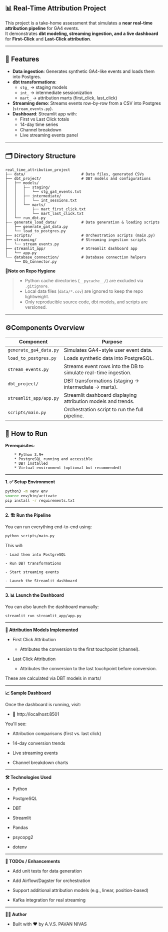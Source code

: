 ## 📊 Real-Time Attribution Project

This project is a take-home assessment that simulates a **near real-time attribution pipeline** for GA4 events.  
It demonstrates **dbt modeling, streaming ingestion, and a live dashboard** for **First-Click** and **Last-Click attribution**.


---

## 📌 Features
- **Data ingestion**: Generates synthetic GA4-like events and loads them into Postgres.
- **dbt transformations**:
  - `stg_` → staging models
  - `int_` → intermediate sessionization
  - `mart_` → attribution marts (first_click, last_click)
- **Streaming demo**: Streams events row-by-row from a CSV into Postgres (`stream_events.py`).
- **Dashboard**: Streamlit app with:
  - First vs Last Click totals
  - 14-day time series
  - Channel breakdown
  - Live streaming events panel

---


## 🗂️ Directory Structure

```
real_time_attribution_project
├── data/                         # Data files, generated CSVs
├── dbt_project/                  # DBT models and configurations
│   ├── models/
│   │   ├── staging/
│   │   │   └── stg_ga4_events.txt
│   │   ├── intermediate/
│   │   │   └── int_sessions.txt
│   │   └── marts/
│   │       ├── mart_first_click.txt
│   │       └── mart_last_click.txt
│   └── run_dbt.py
├── generate_load_data/           # Data generation & loading scripts
│   ├── generate_ga4_data.py
│   └── load_to_postgres.py
├── scripts/                      # Orchestration scripts (main.py)
├── streaming/                    # Streaming ingestion scripts
│   └── stream_events.py
├── streamlit_app/                # Streamlit dashboard app
│   └── app.py
└── database_connection/          # Database connection helpers
    └── Db_Connector.py
```

**🧹Note on Repo Hygiene**
> - Python cache directories (`__pycache__/`) are excluded via `.gitignore`.  
> - Local data files (`data/*.csv`) are ignored to keep the repo lightweight.  
> - Only reproducible source code, dbt models, and scripts are versioned.  
---

## ⚙️Components Overview


|  **Component**              | **Purpose**                                                         |
| ---------------------- | --------------------------------------------------------------- |
| `generate_ga4_data.py` | Simulates GA4-style user event data.                            |
| `load_to_postgres.py`  | Loads synthetic data into PostgreSQL.                           |
| `stream_events.py`     | Streams event rows into the DB to simulate real-time ingestion. |
| `dbt_project/`         | DBT transformations (staging → intermediate → marts).           |
| `streamlit_app/app.py` | Streamlit dashboard displaying attribution models and trends.   |
| `scripts/main.py`      | Orchestration script to run the full pipeline.                  |


## 🚀 How to Run


**Prerequisites**:
```
    * Python 3.9+
    * PostgreSQL running and accessible
    * DBT installed
    * Virtual environment (optional but recommended)

```
---
**1. ✅ Setup Environment**
```bash
python3 -m venv env
source env/bin/activate
pip install -r requirements.txt
```
---
**2. 🏗️ Run the Pipeline** 

You can run everything end-to-end using:
```bash
python scripts/main.py
```

This will:

    - Load them into PostgreSQL

    - Run DBT transformations

    - Start streaming events

    - Launch the Streamlit dashboard

---
**3. 📊 Launch the Dashboard**

You can also launch the dashboard manually:
```bash
streamlit run streamlit_app/app.py
```
---
**🧠 Attribution Models Implemented**

* First Click Attribution
  - Attributes the conversion to the first touchpoint (channel).

* Last Click Attribution
    - Attributes the conversion to the last touchpoint before conversion.

These are calculated via DBT models in marts/

---
**📈 Sample Dashboard**

Once the dashboard is running, visit:
* 🔗 http://localhost:8501

You'll see:

* Attribution comparisons (first vs. last click)

* 14-day conversion trends

* Live streaming events
 
* Channel breakdown charts
---
**🛠️ Technologies Used**

* Python

* PostgreSQL

* DBT

* Streamlit

* Pandas

* psycopg2

* dotenv

---
**📌 TODOs / Enhancements**

* Add unit tests for data generation

* Add Airflow/Dagster for orchestration

* Support additional attribution models (e.g., linear, position-based)

* Kafka integration for real streaming

---
**🧑‍💻 Author**

* Built with ❤️ by A.V.S. PAVAN NIVAS